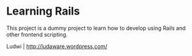 # Learning Rails
This project is a dummy project to learn how to develop using Rails and other frontend scripting.

Ludwi | http://ludaware.wordpress.com/
